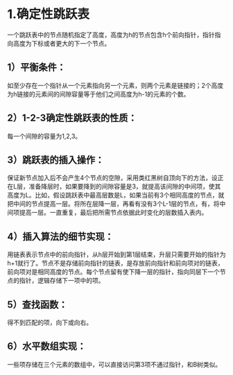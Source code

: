 # 1.确定性跳跃表
一个跳跃表中的节点随机指定了高度，高度为h的节点包含h个前向指针，指针指向高度为下标或者更大的下一个节点。
## 1）平衡条件：
如至少存在一个指针从一个元素指向另一个元素，则两个元素是链接的；2个高度为h链接的元素间的间隙容量等于他们之间高度为h-1的元素的个数。
## 2）1-2-3确定性跳跃表的性质：
每一个间隙的容量为1,2,3。
## 3）跳跃表的插入操作：
保证新节点加入后不会产生4个节点的空隙，采用类红黑树自顶向下的方法，设正在L层，准备降层时，如果要降到的间隙容量是3，就提高该间隙的中间项，使其高度为L。比如，假设跳跃表中最高层数是L，如果当前有3个相同高度的节点，就把中间的节点提高一层。将所在层降一层，再看有没有3个L-1层的节点，有，将中间项提高一层。一直重复，最后把所需节点依据此时变化的层数插入表内。
## 4）插入算法的细节实现：
用链表表示节点中的前向指针，从h层开始到第1层结束，升层只需要开始的指针为h+1就行了。节点不是存储前向指针的链表，是存放前向指针和前向项对的链表，前向项对是相同高度的节点。每个节点留有使下降一层的指针，指向同层下一个节点的指针，逻辑存储下一项中的项。
## 5）查找函数：
得不到匹配的项，向下或向右。
## 6）水平数组实现：
一些项存储在三个元素的数组中，可以直接访问第3项不通过指针，和B树类似。
